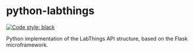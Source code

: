 # python-labthings

[![Code style: black](https://img.shields.io/badge/code%20style-black-000000.svg)](https://github.com/psf/black)

Python implementation of the LabThings API structure, based on the Flask microframework.
